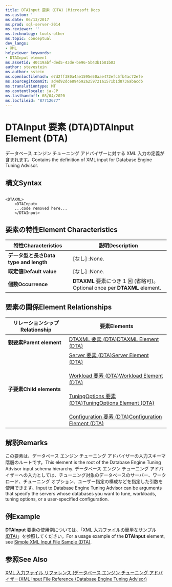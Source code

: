 ```yaml
---
title: DTAInput 要素 (DTA) |Microsoft Docs
ms.custom: ''
ms.date: 06/13/2017
ms.prod: sql-server-2014
ms.reviewer: ''
ms.technology: tools-other
ms.topic: conceptual
dev_langs:
- XML
helpviewer_keywords:
- DTAInput element
ms.assetid: 40c19abf-ded5-43de-be96-5b43b1b81b03
author: stevestein
ms.author: sstein
ms.openlocfilehash: e7d2ff380a4ae1595e50aae472efc5fb4ac72efe
ms.sourcegitcommit: ad4d92dce894592a259721a1571b1d8736abacdb
ms.translationtype: MT
ms.contentlocale: ja-JP
ms.lasthandoff: 08/04/2020
ms.locfileid: "87712677"
---
```

# <a name="dtainput-element-dta"></a><span data-ttu-id="8064d-102">DTAInput 要素 (DTA)</span><span class="sxs-lookup"><span data-stu-id="8064d-102">DTAInput Element (DTA)</span></span>
  <span data-ttu-id="8064d-103">データベース エンジン チューニング アドバイザーに対する XML 入力の定義が含まれます。</span><span class="sxs-lookup"><span data-stu-id="8064d-103">Contains the definition of XML input for Database Engine Tuning Advisor.</span></span>  
  
## <a name="syntax"></a><span data-ttu-id="8064d-104">構文</span><span class="sxs-lookup"><span data-stu-id="8064d-104">Syntax</span></span>  
  
```  
  
<DTAXML>  
    <DTAInput>  
    ...code removed here...  
    </DTAInput>  
```  
  
## <a name="element-characteristics"></a><span data-ttu-id="8064d-105">要素の特性</span><span class="sxs-lookup"><span data-stu-id="8064d-105">Element Characteristics</span></span>  
  
|<span data-ttu-id="8064d-106">特性</span><span class="sxs-lookup"><span data-stu-id="8064d-106">Characteristics</span></span>|<span data-ttu-id="8064d-107">説明</span><span class="sxs-lookup"><span data-stu-id="8064d-107">Description</span></span>|  
|---------------------|-----------------|  
|<span data-ttu-id="8064d-108">**データ型と長さ**</span><span class="sxs-lookup"><span data-stu-id="8064d-108">**Data type and length**</span></span>|<span data-ttu-id="8064d-109">[なし] :</span><span class="sxs-lookup"><span data-stu-id="8064d-109">None.</span></span>|  
|<span data-ttu-id="8064d-110">**既定値**</span><span class="sxs-lookup"><span data-stu-id="8064d-110">**Default value**</span></span>|<span data-ttu-id="8064d-111">[なし] :</span><span class="sxs-lookup"><span data-stu-id="8064d-111">None.</span></span>|  
|<span data-ttu-id="8064d-112">**個数**</span><span class="sxs-lookup"><span data-stu-id="8064d-112">**Occurrence**</span></span>|<span data-ttu-id="8064d-113">**DTAXML** 要素につき 1 回 (省略可)。</span><span class="sxs-lookup"><span data-stu-id="8064d-113">Optional once per **DTAXML** element.</span></span>|  
  
## <a name="element-relationships"></a><span data-ttu-id="8064d-114">要素の関係</span><span class="sxs-lookup"><span data-stu-id="8064d-114">Element Relationships</span></span>  
  
|<span data-ttu-id="8064d-115">リレーションシップ</span><span class="sxs-lookup"><span data-stu-id="8064d-115">Relationship</span></span>|<span data-ttu-id="8064d-116">要素</span><span class="sxs-lookup"><span data-stu-id="8064d-116">Elements</span></span>|  
|------------------|--------------|  
|<span data-ttu-id="8064d-117">**親要素**</span><span class="sxs-lookup"><span data-stu-id="8064d-117">**Parent element**</span></span>|[<span data-ttu-id="8064d-118">DTAXML 要素 &#40;DTA&#41;</span><span class="sxs-lookup"><span data-stu-id="8064d-118">DTAXML Element &#40;DTA&#41;</span></span>](dtaxml-element-dta.md)|  
|<span data-ttu-id="8064d-119">**子要素**</span><span class="sxs-lookup"><span data-stu-id="8064d-119">**Child elements**</span></span>|[<span data-ttu-id="8064d-120">Server 要素 &#40;DTA&#41;</span><span class="sxs-lookup"><span data-stu-id="8064d-120">Server Element &#40;DTA&#41;</span></span>](server-element-dta.md)<br /><br /> [<span data-ttu-id="8064d-121">Workload 要素 &#40;DTA&#41;</span><span class="sxs-lookup"><span data-stu-id="8064d-121">Workload Element &#40;DTA&#41;</span></span>](workload-element-dta.md)<br /><br /> [<span data-ttu-id="8064d-122">TuningOptions 要素 &#40;DTA&#41;</span><span class="sxs-lookup"><span data-stu-id="8064d-122">TuningOptions Element &#40;DTA&#41;</span></span>](tuningoptions-element-dta.md)<br /><br /> [<span data-ttu-id="8064d-123">Configuration 要素 &#40;DTA&#41;</span><span class="sxs-lookup"><span data-stu-id="8064d-123">Configuration Element &#40;DTA&#41;</span></span>](configuration-element-dta.md)|  
  
## <a name="remarks"></a><span data-ttu-id="8064d-124">解説</span><span class="sxs-lookup"><span data-stu-id="8064d-124">Remarks</span></span>  
 <span data-ttu-id="8064d-125">この要素は、データベース エンジン チューニング アドバイザーの入力スキーマ階層のルートです。</span><span class="sxs-lookup"><span data-stu-id="8064d-125">This element is the root of the Database Engine Tuning Advisor input schema hierarchy.</span></span> <span data-ttu-id="8064d-126">データベース エンジン チューニング アドバイザーへの入力としては、チューニング対象のデータベースのサーバー、ワークロード、チューニング オプション、ユーザー指定の構成などを指定した引数を使用できます。</span><span class="sxs-lookup"><span data-stu-id="8064d-126">Input to Database Engine Tuning Advisor can be arguments that specify the servers whose databases you want to tune, workloads, tuning options, or a user-specified configuration.</span></span>  
  
## <a name="example"></a><span data-ttu-id="8064d-127">例</span><span class="sxs-lookup"><span data-stu-id="8064d-127">Example</span></span>  
 <span data-ttu-id="8064d-128">**DTAInput** 要素の使用例については、「[XML 入力ファイルの簡単なサンプル &#40;DTA&#41;](simple-xml-input-file-sample-dta.md)」を参照してください。</span><span class="sxs-lookup"><span data-stu-id="8064d-128">For a usage example of the **DTAInput** element, see [Simple XML Input File Sample &#40;DTA&#41;](simple-xml-input-file-sample-dta.md).</span></span>  
  
## <a name="see-also"></a><span data-ttu-id="8064d-129">参照</span><span class="sxs-lookup"><span data-stu-id="8064d-129">See Also</span></span>  
 [<span data-ttu-id="8064d-130">XML 入力ファイル リファレンス &#40;データベース エンジン チューニング アドバイザー&#41;</span><span class="sxs-lookup"><span data-stu-id="8064d-130">XML Input File Reference &#40;Database Engine Tuning Advisor&#41;</span></span>](xml-input-file-reference-database-engine-tuning-advisor.md)  
  
  
